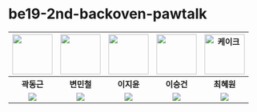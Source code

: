 # be19-2nd-backoven-pawtalk

| <img src="https://github.com/user-attachments/assets/05ab7192-4cd7-4571-b811-600d61577098" width="80"/> | <img src="https://github.com/user-attachments/assets/af2607ec-b922-45f2-8f1d-545e94901e3b" width="80"/> | <img src="https://github.com/user-attachments/assets/6b540873-1365-4265-86ea-d6be7f7bc619" width="80"/> | <img src="https://github.com/user-attachments/assets/cd4f43c3-a04b-477b-a319-ddc8e1561dd6" width="80"/> | <img width="80" alt="케이크" src="https://github.com/user-attachments/assets/6ed08489-a111-416b-afc4-4961a652ae41" /> |
|:---:|:---:|:---:|:---:|:---:|
| **곽동근** | **변민철** | **이지윤** | **이승건** | **최혜원** |
| <a href="https://github.com/dddd0ng"><img src="https://img.shields.io/badge/GitHub%20%7C%20Link-000?style=for-the-badge&logo=github&logoColor=white"/></a> | <a href="https://github.com/bynmch"><img src="https://img.shields.io/badge/GitHub%20%7C%20Link-000?style=for-the-badge&logo=github&logoColor=white"/></a> | <a href="https://github.com/Easy-going12"><img src="https://img.shields.io/badge/GitHub%20%7C%20Link-000?style=for-the-badge&logo=github&logoColor=white"/></a> | <a href="https://github.com/LeeSeonggeon"><img src="https://img.shields.io/badge/GitHub%20%7C%20Link-000?style=for-the-badge&logo=github&logoColor=white"/></a> | <a href="https://github.com/haenin"><img src="https://img.shields.io/badge/GitHub%20%7C%20Link-000?style=for-the-badge&logo=github&logoColor=white"/></a> |

